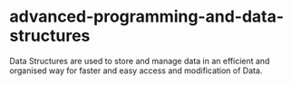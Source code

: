 # advanced-programming-and-data-structures
Data Structures are used to store and manage data in an efficient and organised way for faster and easy access and modification of Data.
